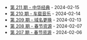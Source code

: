 * [第 211 期 - 中华经典](https://day.tsq360.cf/posts/211-中华经典) - 2024-02-15
* [第 210 期 - 车载音乐](https://day.tsq360.cf/posts/210-车载音乐) - 2024-02-14
* [第 209 期 - 域名更换](https://day.tsq360.cf/posts/209-域名更换) - 2024-02-13
* [第 208 期 - 春节资源](https://day.tsq360.cf/posts/208-春节资源) - 2024-02-07
* [第 207 期 - 春节资源](https://day.tsq360.cf/posts/207-春节资源) - 2024-02-06

